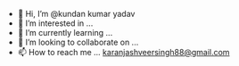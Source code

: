 - 👋 Hi, I’m @kundan kumar yadav
- 👀 I’m interested in ...
- 🌱 I’m currently learning ...
- 💞️ I’m looking to collaborate on ...
- 📫 How to reach me ... karanjashveersingh88@gmail.com

<!---
kundankumaryadav88/kundankumaryadav88 is a ✨ special ✨ repository because its `README.md` (this file) appears on your GitHub profile.
You can click the Preview link to take a look at your changes.
--->
